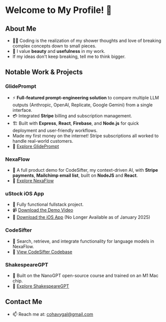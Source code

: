 # Welcome to My Profile! 🌟

## About Me
- 👨‍💻 Coding is the realization of my shower thoughts and love of breaking complex concepts down to small pieces.
- 🎨 I value **beauty** and **usefulness** in my work.
- If my ideas don't keep breaking, tell me to think bigger.

## Notable Work & Projects

### GlidePrompt
- ⚡ **Full-featured prompt-engineering solution** to compare multiple LLM outputs (Anthropic, OpenAI, Replicate, Google Gemini) from a single interface.
- 💳 Integrated **Stripe** billing and subscription management.
- 🏗️ Built with **Express**, **React**, **Firebase**, and **Node.js** for quick deployment and user-friendly workflows.
- Made my first money on the internet! Stripe subscriptions all worked to handle real-world customers.
- 🔗 [Explore GlidePrompt](https://github.com/galcohavy10/GlidePrompt)

### NexaFlow
- 🚀 A full product demo for CodeSifter, my context-driven AI, with **Stripe payments**, **Mailchimp email list**, built on **NodeJS** and **React**.
- 🔗 [Explore NexaFlow](http://www.mynexaflow.com/)

### uStock iOS App
- 📱 Fully functional fullstack project.
- 📹 [Download the Demo Video](https://github.com/galcohavy10/galcohavy10/assets/96891588/48429396-a5dd-43a7-bd87-ca4903e56129)
- 🔗 [Download the iOS App](https://apps.apple.com/us/app/ustock/id6448245007) (No Longer Available as of January 2025)

### CodeSifter
- 🧠 Search, retrieve, and integrate functionality for language models in NexaFlow.
- 🔗 [View CodeSifter Codebase](https://github.com/galcohavy10/CodeSifterPublic)

### ShakespeareGPT
- 🤖 Built on the NanoGPT open-source course and trained on an M1 Mac chip.
- 🔗 [Explore ShakespeareGPT](https://github.com/galcohavy10/NanoGPT)

## Contact Me
- 📫 Reach me at: [cohavygal@gmail.com](mailto:cohavygal@gmail.com)







<!--
**galcohavy10/galcohavy10** is a ✨ _special_ ✨ repository because its `README.md` (this file) appears on your GitHub profile.

Here are some ideas to get you started:


-->
